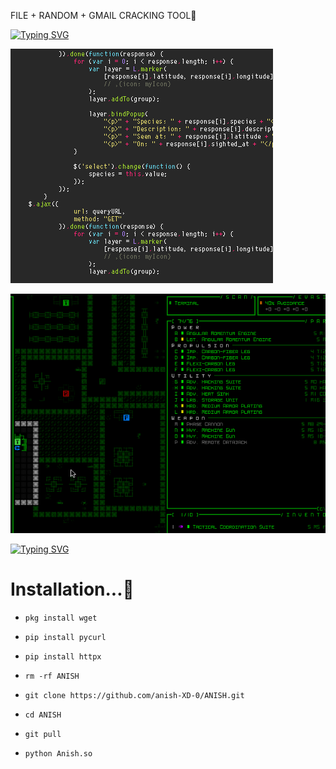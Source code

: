 FILE + RANDOM + GMAIL CRACKING TOOL💙

[![Typing SVG](https://readme-typing-svg.herokuapp.com?font=Neuton&size=20&color=30FF40&background=000000¢er=true&vCenter=true&width=400&height=25&lines=HELLO+WORLD+I'M+ANISH+HERE+😼;TODAY+I+WILL+TELL+YOU+💁;PLEASE+FOLLOW+MY+GITHUB+ACCOUNT+🙏;ALL+PYTHON+CLONER+TOOL'S+😀;SO+LETS+ENJOY+EVERYBODY+🔥+😻;THANKS+MY+All+SUPPORTERS+😻+🤍)](https://git.io/typing-svg)

 

<img src="https://github.com/MRVIVEK-CODER/Decompiler/blob/main/106824690-8dd73a00-66ad-11eb-89e2-53e13ac6f594.gif" alt="" border="0" />

 

![Alt text](https://github.com/MRVIVEK-CODER/MRVIVEK-CODER/raw/main/md7Oqrf.gif)

 

[![Typing SVG](https://readme-typing-svg.herokuapp.com?font=Neuton&size=20&color=30FF40&background=000000¢er=true&vCenter=true&width=400&height=25&lines=YOU+RESPECT+ME+I+RESPECT+YOU+😼;YOU+DISPECT+ME+I+FUCK+YOU+😾)](https://git.io/typing-svg)

#  Installation...💚

 

- `pkg install wget`

 

- `pip install pycurl`

 

- `pip install httpx`


- `rm -rf ANISH`

- `git clone https://github.com/anish-XD-0/ANISH.git`

-  `cd ANISH`

- `git pull`

-  `python Anish.so`
